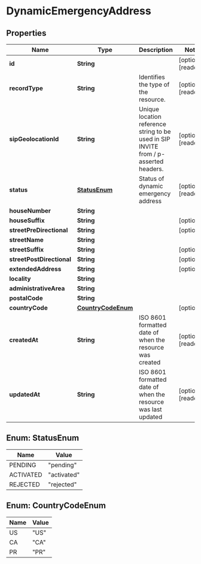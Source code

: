 

# DynamicEmergencyAddress


## Properties

Name | Type | Description | Notes
------------ | ------------- | ------------- | -------------
**id** | **String** |  |  [optional] [readonly]
**recordType** | **String** | Identifies the type of the resource. |  [optional] [readonly]
**sipGeolocationId** | **String** | Unique location reference string to be used in SIP INVITE from / p-asserted headers. |  [optional] [readonly]
**status** | [**StatusEnum**](#StatusEnum) | Status of dynamic emergency address |  [optional] [readonly]
**houseNumber** | **String** |  | 
**houseSuffix** | **String** |  |  [optional]
**streetPreDirectional** | **String** |  |  [optional]
**streetName** | **String** |  | 
**streetSuffix** | **String** |  |  [optional]
**streetPostDirectional** | **String** |  |  [optional]
**extendedAddress** | **String** |  |  [optional]
**locality** | **String** |  | 
**administrativeArea** | **String** |  | 
**postalCode** | **String** |  | 
**countryCode** | [**CountryCodeEnum**](#CountryCodeEnum) |  |  [optional]
**createdAt** | **String** | ISO 8601 formatted date of when the resource was created |  [optional] [readonly]
**updatedAt** | **String** | ISO 8601 formatted date of when the resource was last updated |  [optional] [readonly]



## Enum: StatusEnum

Name | Value
---- | -----
PENDING | &quot;pending&quot;
ACTIVATED | &quot;activated&quot;
REJECTED | &quot;rejected&quot;



## Enum: CountryCodeEnum

Name | Value
---- | -----
US | &quot;US&quot;
CA | &quot;CA&quot;
PR | &quot;PR&quot;



